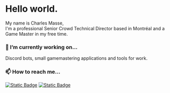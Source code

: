 # Hello world.
My name is Charles Masse,<br>
I'm a professional Senior Crowd Technical Director based in Montréal and a Game Master in my free time.

###  🔭 I’m currently working on...
Discord bots, small gamemastering applications and tools for work.

### 📫 How to reach me...
<a href="https://www.linkedin.com/in/charles-masse" target="_blank" rel="noopener noreferrer"><img alt="Static Badge" src="https://img.shields.io/badge/in-Charles%20Masse-test?style=plastic&labelColor=%230a66c2&color=%23FFFFFF"></a>
<a href="https://charles-masse.itch.io" target="_blank" rel="noopener noreferrer"><img alt="Static Badge" src="https://img.shields.io/badge/-Charles%20Masse-test?style=plastic&logo=itchdotio&labelColor=%23111111&color=%231b1b1b"></a>
